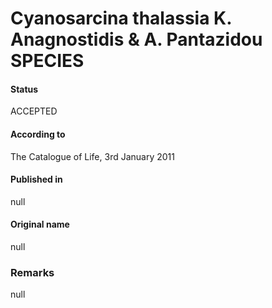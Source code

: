 # Cyanosarcina thalassia K. Anagnostidis & A. Pantazidou SPECIES

#### Status
ACCEPTED

#### According to
The Catalogue of Life, 3rd January 2011

#### Published in
null

#### Original name
null

### Remarks
null